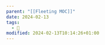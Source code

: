```yaml
---
parent: "[[Fleeting MOC]]"
date: 2024-02-13
tags:
  - 🦠
modified: 2024-02-13T10:14:26+01:00
---
```


